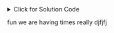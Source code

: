 <details><summary>Click for Solution Code</summary>
  
```js
console.log('This would be a great feature for hiding the solutions ')
```

</details>

fun we are having times
really
djfjfj
